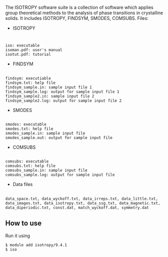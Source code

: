 The ISOTROPY software suite is a collection of software which applies group theoretical methods to the analysis of phase transitions in crystalline solids. It includes ISOTROPY, FINDSYM, SMODES, COMSUBS.
Files:
* ISOTROPY

# 

```
iso: executable
isoman.pdf: user's manual
isotut.pdf: tutorial
```
* FINDSYM

## 

```
findsym: executiable
findsym.txt: help file
findsym_sample.in: sample input file 1
findsym_sample.log: output for sample input file 1
findsym_sample2.in: sample input file 2
findsym_sample2.log: output for sample input file 2
```
* SMODES

## 

```
smodes: executable
smodes.txt: help file
smodes_sample.in: sample input file
smodes_sample.out: output for sample input file
```
* COMSUBS

## 

```
comsubs: executable
comsubs.txt: help file
comsubs_sample.in: sample input file
comsubs_sample.log: output for sample input file
```
* Data files

## 

```
data_space.txt, data_wyckoff.txt, data_irreps.txt, data_little.txt, data_images.txt, data_isotropy.txt, data_ssg.txt, data_magnetic.txt, data_diperiodic.txt, const.dat, match_wyckoff.dat, symmetry.dat
```

## How to use

Run it using
```
$ module add isotropy/9.4.1
$ iso
```
